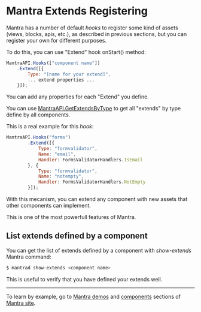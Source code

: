 # Mantra Extends Registering

Mantra has a number of default *hooks* to register some kind of assets (views, blocks, apis, etc.), as described in previous sections, but you can register your own for different purposes.

To do this, you can use "Extend" hook onStart() method:

```js
MantraAPI.Hooks(["component name"])
    .Extend([{
        Type: "[name for your extend]",
        ... extend properties ...
    }]);
```

You can add any properties for each "Extend" you define.

You can use [MantraAPI.GetExtendsByType](/docs/33-mantra-API-reference.md#mantraapi.getextendsbytype) to get all "extends" by type define by all components.

This is a real example for this *hook*:

```js
MantraAPI.Hooks("forms")
        .Extend([{
            Type: "formvalidator",
            Name: "email",
            Handler: FormsValidatorHandlers.IsEmail
        }, {
            Type: "formvalidator",
            Name: "notempty",
            Handler: FormsValidatorHandlers.NotEmpty
        }]);
```

With this mecanism, you can extend any component with new assets that other components can implement.

This is one of the most powerfull features of Mantra.

## List extends defined by a component

You can get the list of extends defined by a component with *show-extends* Mantra command:

```bash
$ mantrad show-extends <component name>
```

This is useful to verify that you have defined your extends well.

***
To learn by example, go to [Mantra demos](https://www.mantrajs.com/mantrademos/showall) and [components](https://www.mantrajs.com/marketplacecomponent/components) sections of [Mantra site](https://www.mantrajs.com).